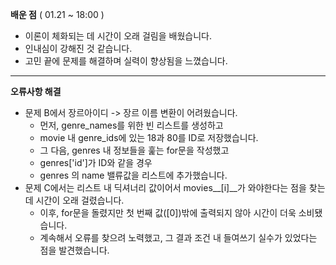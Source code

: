 __배운 점__ ( 01.21 ~ 18:00 )

+ 이론이 체화되는 데 시간이 오래 걸림을 배웠습니다.
+ 인내심이 강해진 것 같습니다.
+ 고민 끝에 문제를 해결하며 실력이 향상됨을 느꼈습니다.

--------------------

__오류사항 해결__

+ 문제 B에서 장르아이디 -> 장르 이름 변환이 어려웠습니다. 
  + 먼저, genre_names를 위한 빈 리스트를 생성하고
  + movie 내 genre_ids에 있는 18과 80를 ID로 저장했습니다.
  + 그 다음, genres 내 정보들을 훑는 for문을 작성했고
  + genres['id']가 ID와 같을 경우
  + genres 의 name 밸류값을 리스트에 추가했습니다.
+ 문제 C에서는 리스트 내 딕셔너리 값이어서 movies__[i]__가 와야한다는 점을 찾는 데 시간이 오래 걸렸습니다.
  + 이후, for문을 돌렸지만 첫 번째 값([0])밖에 출력되지 않아 시간이 더욱 소비됐습니다.
  + 계속해서 오류를 찾으려 노력했고, 그 결과 조건 내 들여쓰기 실수가 있었다는 점을 발견했습니다.